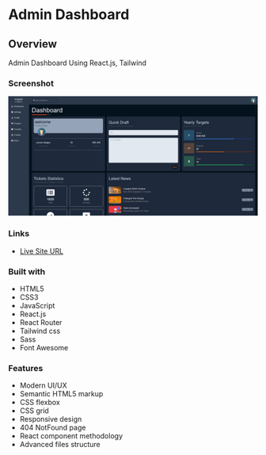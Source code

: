 # Admin Dashboard

## Overview

Admin Dashboard Using React.js, Tailwind

### Screenshot

![](./src/assets/screenshot.png)

### Links

- [Live Site URL](https://yossef-hoobank.netlify.app/)

### Built with

- HTML5
- CSS3
- JavaScript
- React.js
- React Router
- Tailwind css
- Sass
- Font Awesome

### Features

- Modern UI/UX
- Semantic HTML5 markup
- CSS flexbox
- CSS grid
- Responsive design
- 404 NotFound page
- React component methodology
- Advanced files structure
